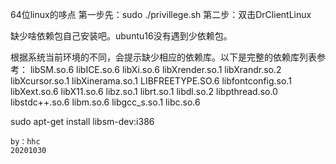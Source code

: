 64位linux的哆点
第一步先：sudo ./privillege.sh 
第二步：双击DrClientLinux
 
缺少啥依赖包自己安装吧。ubuntu16没有遇到少依赖包。

根据系统当前环境的不同，会提示缺少相应的依赖库。以下是完整的依赖库列表参考：
libSM.so.6
libICE.so.6
libXi.so.6
libXrender.so.1
libXrandr.so.2
libXcursor.so.1
libXinerama.so.1
LIBFREETYPE.SO.6
libfontconfig.so.1
libXext.so.6
libX11.so.6
libz.so.1
librt.so.1
libdl.so.2
libpthread.so.0
libstdc++.so.6
libm.so.6
libgcc_s.so.1
libc.so.6


sudo apt-get install libsm-dev:i386

	by：hhc
	20201030

